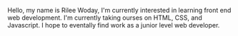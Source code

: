Hello, my name is Rilee Woday, I'm currently interested in learning front end web development. I'm currently taking ourses on HTML, CSS, and Javascript. I hope to eventally find work as a junior level web developer. 
